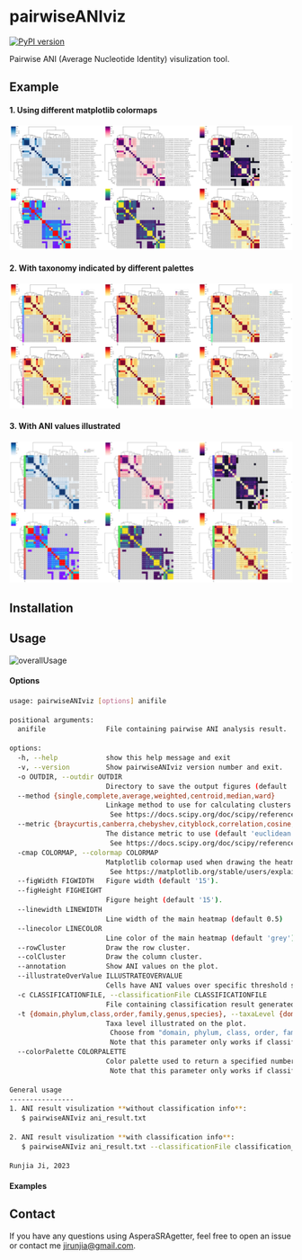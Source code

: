 # pairwiseANIviz
[![PyPI version](https://badge.fury.io/py/asperaSRAgetter.svg)](https://badge.fury.io/py/asperaSRAgetter)

Pairwise ANI (Average Nucleotide Identity) visulization tool. 

## Example
#### 1. Using different matplotlib colormaps
<img src="/static/example_with_diffferent_cmap.svg" alt="Figure"/>

#### 2. With taxonomy indicated by different palettes
<img src="/static/example_with_different_palette.svg" alt="Figure"/>

#### 3. With ANI values illustrated
<img src="/static/example_with_annotation.svg" alt="Figure"/>



## Installation
<!-- AsperaSRAgetter has been distributed on [pypi](https://pypi.org/project/AsperaSRAgetter/). You can easily install AsperaSRAgetter through pip. AsperaSRAgetter depends on Aspera-CLI to retrive sequencing data from ENA. It is recommended to install Aspera-CLI [with Conda](https://anaconda.org/hcc/aspera-cli).

```shell
# You may create a new invironment for AsperaSRAgetter, but this is optional
conda create -n AsperaSRAgetter python=3.10
conda activate AsperaSRAgetter

# Install AsperaSRAgetter using pip
pip install AsperaSRAgetter

# Install Aspera-CLI using conda
conda install -c hcc aspera-cli
``` -->




## Usage


![overallUsage](/static/Overall_usage.png) 

#### Options

```bash
usage: pairwiseANIviz [options] anifile

positional arguments:
  anifile               File containing pairwise ANI analysis result.

options:
  -h, --help            show this help message and exit
  -v, --version         Show pairwiseANIviz version number and exit.
  -o OUTDIR, --outdir OUTDIR
                        Directory to save the output figures (default 'pairwiseANIviz').
  --method {single,complete,average,weighted,centroid,median,ward}
                        Linkage method to use for calculating clusters (default 'average').
                         See https://docs.scipy.org/doc/scipy/reference/generated/scipy.cluster.hierarchy.linkage.html#scipy.cluster.hierarchy.linkage
  --metric {braycurtis,canberra,chebyshev,cityblock,correlation,cosine,dice,euclidean,hamming,jaccard,jensenshannon,kulczynski1,mahalanobis,matching,minkowski,rogerstanimoto,russellrao,seuclidean,sokalmichener,sokalsneath,sqeuclidean,yule}
                        The distance metric to use (default 'euclidean').
                         See https://docs.scipy.org/doc/scipy/reference/generated/scipy.spatial.distance.pdist.html#scipy.spatial.distance.pdist
  -cmap COLORMAP, --colormap COLORMAP
                        Matplotlib colormap used when drawing the heatmap of ANI values (default 'Blues').
                         See https://matplotlib.org/stable/users/explain/colors/colormaps.html
  --figWidth FIGWIDTH   Figure width (default '15').
  --figHeight FIGHEIGHT
                        Figure height (default '15').
  --linewidth LINEWIDTH
                        Line width of the main heatmap (default 0.5)
  --linecolor LINECOLOR
                        Line color of the main heatmap (default 'grey').
  --rowCluster          Draw the row cluster.
  --colCluster          Draw the column cluster.
  --annotation          Show ANI values on the plot.
  --illustrateOverValue ILLUSTRATEOVERVALUE
                        Cells have ANI values over specific threshold set to red (eg. cells have ANI value >=0.95 set to red) (default 100).
  -c CLASSIFICATIONFILE, --classificationFile CLASSIFICATIONFILE
                        File containing classification result generated by GTDBTk(https://github.com/Ecogenomics/GTDBTk).
  -t {domain,phylum,class,order,family,genus,species}, --taxaLevel {domain,phylum,class,order,family,genus,species}
                        Taxa level illustrated on the plot.
                         Choose from "domain, phylum, class, order, family, genus, species".
                         Note that this parameter only works if classification result was input.
  --colorPalette COLORPALETTE
                        Color palette used to return a specified number of evenly spaced hues which are then used to illustrate different taxa (default 'hls').
                         Note that this parameter only works if classification result was input.

General usage
----------------
1. ANI result visulization **without classification info**:
   $ pairwiseANIviz ani_result.txt

2. ANI result visulization **with classification info**:
   $ pairwiseANIviz ani_result.txt --classificationFile classification_result.tsv

Runjia Ji, 2023

```

#### Examples

## Contact
If you have any questions using AsperaSRAgetter, feel free to open an issue or contact me jirunjia@gmail.com.